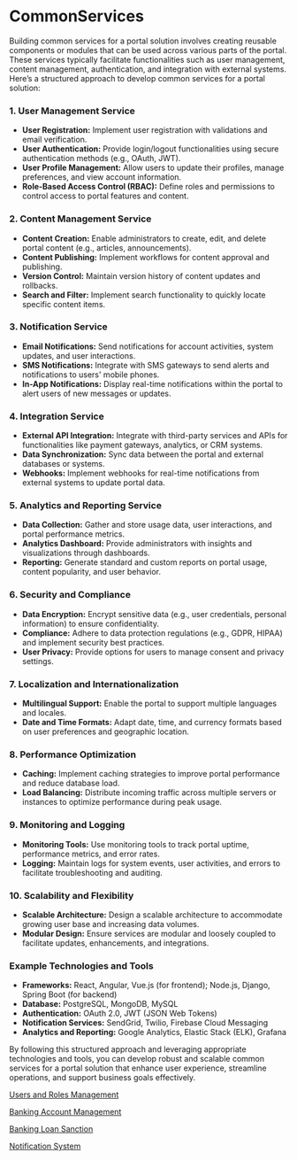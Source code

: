 # CommonServices

Building common services for a portal solution involves creating reusable components or modules that can be used across various parts of the portal. These services typically facilitate functionalities such as user management, content management, authentication, and integration with external systems. Here’s a structured approach to develop common services for a portal solution:

### 1. **User Management Service**

- **User Registration:** Implement user registration with validations and email verification.
- **User Authentication:** Provide login/logout functionalities using secure authentication methods (e.g., OAuth, JWT).
- **User Profile Management:** Allow users to update their profiles, manage preferences, and view account information.
- **Role-Based Access Control (RBAC):** Define roles and permissions to control access to portal features and content.

### 2. **Content Management Service**

- **Content Creation:** Enable administrators to create, edit, and delete portal content (e.g., articles, announcements).
- **Content Publishing:** Implement workflows for content approval and publishing.
- **Version Control:** Maintain version history of content updates and rollbacks.
- **Search and Filter:** Implement search functionality to quickly locate specific content items.

### 3. **Notification Service**

- **Email Notifications:** Send notifications for account activities, system updates, and user interactions.
- **SMS Notifications:** Integrate with SMS gateways to send alerts and notifications to users' mobile phones.
- **In-App Notifications:** Display real-time notifications within the portal to alert users of new messages or updates.

### 4. **Integration Service**

- **External API Integration:** Integrate with third-party services and APIs for functionalities like payment gateways, analytics, or CRM systems.
- **Data Synchronization:** Sync data between the portal and external databases or systems.
- **Webhooks:** Implement webhooks for real-time notifications from external systems to update portal data.

### 5. **Analytics and Reporting Service**

- **Data Collection:** Gather and store usage data, user interactions, and portal performance metrics.
- **Analytics Dashboard:** Provide administrators with insights and visualizations through dashboards.
- **Reporting:** Generate standard and custom reports on portal usage, content popularity, and user behavior.

### 6. **Security and Compliance**

- **Data Encryption:** Encrypt sensitive data (e.g., user credentials, personal information) to ensure confidentiality.
- **Compliance:** Adhere to data protection regulations (e.g., GDPR, HIPAA) and implement security best practices.
- **User Privacy:** Provide options for users to manage consent and privacy settings.

### 7. **Localization and Internationalization**

- **Multilingual Support:** Enable the portal to support multiple languages and locales.
- **Date and Time Formats:** Adapt date, time, and currency formats based on user preferences and geographic location.

### 8. **Performance Optimization**

- **Caching:** Implement caching strategies to improve portal performance and reduce database load.
- **Load Balancing:** Distribute incoming traffic across multiple servers or instances to optimize performance during peak usage.

### 9. **Monitoring and Logging**

- **Monitoring Tools:** Use monitoring tools to track portal uptime, performance metrics, and error rates.
- **Logging:** Maintain logs for system events, user activities, and errors to facilitate troubleshooting and auditing.

### 10. **Scalability and Flexibility**

- **Scalable Architecture:** Design a scalable architecture to accommodate growing user base and increasing data volumes.
- **Modular Design:** Ensure services are modular and loosely coupled to facilitate updates, enhancements, and integrations.

### Example Technologies and Tools

- **Frameworks:** React, Angular, Vue.js (for frontend); Node.js, Django, Spring Boot (for backend)
- **Database:** PostgreSQL, MongoDB, MySQL
- **Authentication:** OAuth 2.0, JWT (JSON Web Tokens)
- **Notification Services:** SendGrid, Twilio, Firebase Cloud Messaging
- **Analytics and Reporting:** Google Analytics, Elastic Stack (ELK), Grafana

By following this structured approach and leveraging appropriate technologies and tools, you can develop robust and scalable common services for a portal solution that enhance user experience, streamline operations, and support business goals effectively.

<a href="https://github.com/RaviTambade/CommonServices/blob/main/membershiprolesmgmt.md">Users and Roles Management</a>

<a href="https://github.com/RaviTambade/CommonServices/blob/main/bankingaccountmgmt.md">Banking Account Management</a>

<a href="https://github.com/RaviTambade/CommonServices/blob/main/bankingloansanction.md">Banking Loan Sanction</a>

<a href="https://github.com/RaviTambade/CommonServices/blob/main/notificationsystem.md">Notification System</a>
